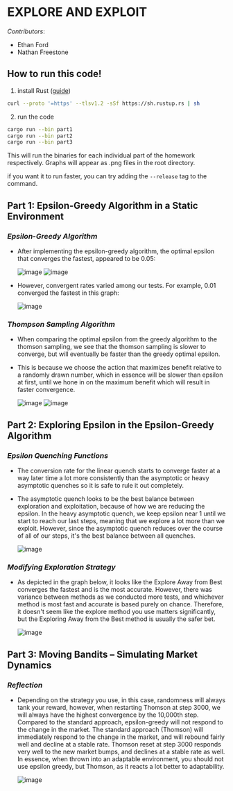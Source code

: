 # **EXPLORE AND EXPLOIT**

*Contributors*:
* Ethan Ford
* Nathan Freestone

## How to run this code!

1. install Rust ([guide](https://www.rust-lang.org/tools/install))

```bash
curl --proto '=https' --tlsv1.2 -sSf https://sh.rustup.rs | sh
```

2. run the code

```bash
cargo run --bin part1
cargo run --bin part2
cargo run --bin part3
```
This will run the binaries for each individual part of the homework respectively. Graphs will appear as .png files in the root directory.

if you want it to run faster, you can try adding the `--release` tag to the command.

## **Part 1: Epsilon-Greedy Algorithm in a Static Environment**

### *Epsilon-Greedy Algorithm*
* After implementing the epsilon-greedy algorithm, the optimal epsilon that converges the fastest, appeared to be 0.05:
  
  ![image](https://github.com/user-attachments/assets/778d920a-0ecc-454a-9019-b13387bb6e86)
  ![image](https://github.com/user-attachments/assets/f24521eb-5b9c-4c9d-9e0b-427f34e048c1)
  
* However, convergent rates varied among our tests. For example, 0.01 converged the fastest in this graph:

  ![image](https://github.com/user-attachments/assets/0d788b80-9de8-4f14-a35f-3dd41956b41b)

### *Thompson Sampling Algorithm*
* When comparing the optimal epsilon from the greedy algorithm to the thomson sampling, we see that the thomson sampling is slower to converge, but will eventually be faster than the greedy optimal epsilon.
* This is because we choose the action that maximizes benefit relative to a randomly drawn number, which in essence will be slower than epsilon at first, until we hone in on the maximum benefit which will result in faster convergence.

  ![image](https://github.com/user-attachments/assets/14c90d53-64cc-46fa-8c72-97f1baa935cf)
  ![image](https://github.com/user-attachments/assets/b3b42834-e5f4-431f-bfa5-f938fb3eab69)


## **Part 2: Exploring Epsilon in the Epsilon-Greedy Algorithm**

### *Epsilon Quenching Functions*

* The conversion rate for the linear quench starts to converge faster at a way later time a lot more consistently than the asymptotic or heavy asymptotic quenches so it is safe to rule it out completely.
* The asymptotic quench looks to be the best balance between exploration and exploitation, because of how we are reducing the epsilon. In the heavy asymptotic quench, we keep epsilon near 1 until we start to reach our last steps, meaning that we explore a lot more than we exploit. However, since the asymptotic quench reduces over the course of all of our steps, it's the best balance between all quenches.
  
  ![image](https://github.com/user-attachments/assets/abdc0ebb-bd37-4762-a748-3ce48cb781a8)

### *Modifying Exploration Strategy*

* As depicted in the graph below, it looks like the Explore Away from Best converges the fastest and is the most accurate. However, there was variance between methods as we conducted more tests, and whichever method is most fast and accurate is based purely on chance. Therefore, it doesn't seem like the explore method you use matters significantly, but the Exploring Away from the Best method is usually the safer bet.
  
  ![image](https://github.com/user-attachments/assets/aad09e01-b372-4d48-a3ba-b68170031bbf)


## **Part 3: Moving Bandits – Simulating Market Dynamics**

### *Reflection*

* Depending on the strategy you use, in this case, randomness will always tank your reward, however, when restarting Thomson at step 3000, we will always have the highest convergence by the 10,000th step. Compared to the standard approach, epsilon-greedy will not respond to the change in the market. The standard approach (Thomson) will immediately respond to the change in the market, and will rebound fairly well and decline at a stable rate. Thomson reset at step 3000 responds very well to the new market bumps, and declines at a stable rate as well. In essence, when thrown into an adaptable environment, you should not use epsilon greedy, but Thomson, as it reacts a lot better to adaptability.
  
  ![image](https://github.com/user-attachments/assets/682487be-e311-40d6-8d3f-31fa7b760dfa)

